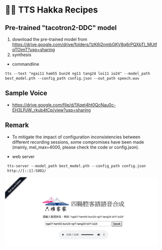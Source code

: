 # 🐸💬 TTS Hakka Recipes

## Pre-trained "tacotron2-DDC" model

1. download the pre-trained model from https://drive.google.com/drive/folders/1zK6j2nmbGKV8q6rPQXbTI_MUtfqTOimT?usp=sharing
2. synthesis

* commandline
```
tts --text "ngai11 ham55 bun24 ng11 tang24 loi11 io24" --model_path best_model.pth --config_path config.json --out_path speech.wav
```
## Sample Voice

* https://drive.google.com/file/d/1Xqet4ht0QcNau0c-EH3LPJW_rkub4tCp/view?usp=sharing

## Remark

* To mitigate the impact of configuration inconsistencies between different recording sessions, some compromises have been made (mainly, mel_max=4000, please check the code or config.json).


* web server
```
 tts-server --model_path best_model.pth --config_path config.json
 http://[::1]:5002/
```

![image](https://github.com/yfliao/TTS/blob/main/recipes/hakka/%E5%9B%9B%E7%B8%A3%E8%85%94%E5%AE%A2%E8%AA%9E%E8%AA%9E%E9%9F%B3%E5%90%88%E6%88%90%E7%B6%B2%E9%A0%81%E5%9C%96.png)
